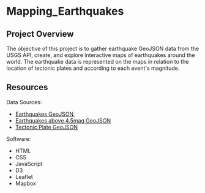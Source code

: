 # Mapping_Earthquakes

## Project Overview
The objective of this project is to gather earthquake GeoJSON data from the USGS API, create, and explore interactive maps of earthquakes around the world. The earthquake data is represented on the maps in relation to the location of tectonic plates and according to each event's magnitude.

## Resources
Data Sources:
- [Earthquakes GeoJSON](https://earthquake.usgs.gov/earthquakes/feed/v1.0/summary/all_week.geojson), 
- [Earthquakes above 4.5mag GeoJSON](https://earthquake.usgs.gov/earthquakes/feed/v1.0/summary/4.5_week.geojson)
- [Tectonic Plate GeoJSON](https://raw.githubusercontent.com/fraxen/tectonicplates/master/GeoJSON/PB2002_boundaries.json)

Software: 
- HTML
- CSS
- JavaScript
- D3
- Leaflet
- Mapbox
